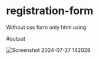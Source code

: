 # registration-form
Without css form only html using

#output


![Screenshot 2024-07-27 142028](https://github.com/user-attachments/assets/0fbf8ca9-0cdb-488d-9904-284ad5730b91)

